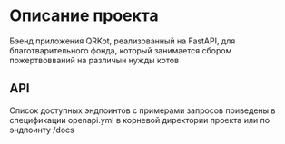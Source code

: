 # Описание проекта
Бэенд приложения QRKot, реализованный на FastAPI, для благотварительного фонда, который занимается сбором пожертвовваний на различын нужды котов
## API
Список доступных эндпоинтов с примерами запросов приведены в спецификации openapi.yml в корневой директории проекта или по эндпоинту /docs
